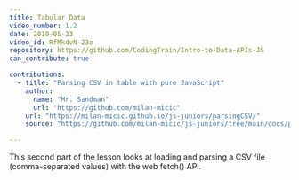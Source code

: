 ```yaml
---
title: Tabular Data
video_number: 1.2
date: 2019-05-23
video_id: RfMkdvN-23o
repository: https://github.com/CodingTrain/Intro-to-Data-APIs-JS
can_contribute: true

contributions:
  - title: "Parsing CSV in table with pure JavaScript"
    author:
      name: "Mr. Sandman"
      url: "https://github.com/milan-micic"
    url: "https://milan-micic.github.io/js-juniors/parsingCSV/"
    source: "https://github.com/milan-micic/js-juniors/tree/main/docs/parsingCSV"

---
```


This second part of the lesson looks at loading and parsing a CSV file (comma-separated values) with the web fetch() API.
